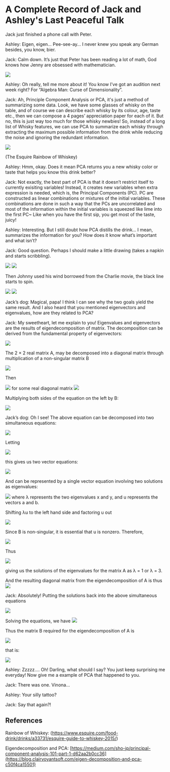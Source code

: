 # A Complete Record of Jack and Ashley's Last Peaceful Talk

Jack just finished a phone call with Peter.

Ashley: Eigen, eigen… Pee-see-ay… I never knew you speak any German besides, you know, bier.

Jack: Calm down. It’s just that Peter has been reading a lot of math, God knows how Jenny are obsessed with mathematician.

<img src="PCA_images/p1.png">

Ashley: Oh really, tell me more about it! You know I’ve got an audition next week right? For “Algebra Man: Curse of Dimensionality”. 

Jack: Ah, Principle Component Analysis or PCA, it's just a method of summarizing some data. Look, we have some glasses of whisky on the table, and of course we can describe each whisky by its colour, age, taste etc., then we can compose a 4 pages’ appreciation paper for each of it. But no, this is just way too much for those whisky newbies! So, instead of a long list of Whisky features, we can use PCA to summarize each whisky through extracting the maximum possible information from the drink while reducing the noise and ignoring the redundant information. 

<img src="PCA_images/p2.png">

(The Esquire Rainbow of Whiskey)

Ashley: Hmm, okay. Does it mean PCA returns you a new whisky color or taste that helps you know this drink better?

Jack: Not exactly, the best part of PCA is that it doesn’t restrict itself to currently exisiting variables! Instead, it creates new variables when extra expression is needed, which is, the Principal Components (PC). PC are constructed as linear combinations or mixtures of the initial variables. These combinations are done in such a way that the PCs are uncorrelated and most of the information within the initial variables is squeezed like lime into the first PC~ Like when you have the first sip, you get most of the taste, juicy!

Ashley: Interesting. But I still doubt how PCA distills the drink… I mean, summarizes the information for you? How does it know what’s important and what isn’t?

Jack: Good question. Perhaps I should make a little drawing (takes a napkin and starts scribbling).

<img src="PCA_images/p3.png">   <img src="PCA_images/p4.png">

Then Johnny used his wind borrowed from the Charlie movie, the black line starts to spin.

<img src="PCA_images/p5.gif">   <img src="PCA_images/p6.gif">

Jack’s dog: Magical, papa! I think I can see why the two goals yield the same result. And I also heard that you mentioned eigenvectors and eigenvalues, how are they related to PCA?

Jack: My sweetheart, let me explain to you! Eigenvalues and eigenvectors are the results of eigendecomposition of matrix.
The decomposition can be derived from the fundamental property of eigenvectors:

<img src="PCA_images/p7.png">

The 2 × 2 real matrix A, may be decomposed into a diagonal matrix through multiplication of a non-singular matrix B

<img src="PCA_images/p8.png">

Then

<img src="PCA_images/p9.png"> for some real diagonal matrix <img src="PCA_images/p10.png">

Multiplying both sides of the equation on the left by B:

<img src="PCA_images/p11.png">

Jack’s dog: Oh I see! The above equation can be decomposed into two simultaneous equations:

<img src="PCA_images/p12.png">
      
Letting
 
<img src="PCA_images/p13.png">

this gives us two vector equations:

<img src="PCA_images/p14.png">
 
And can be represented by a single vector equation involving two solutions as eigenvalues:
 
<img src="PCA_images/p15.png">  where λ represents the two eigenvalues x and y, and u represents the vectors a and b.

Shifting λu to the left hand side and factoring u out
 
<img src="PCA_images/p16.png">

Since B is non-singular, it is essential that u is nonzero. Therefore,

<img src="PCA_images/p17.png">

Thus

<img src="PCA_images/p18.png">

giving us the solutions of the eigenvalues for the matrix A as λ = 1 or λ = 3. 

And the resulting diagonal matrix from the eigendecomposition of A is thus <img src="PCA_images/p19.png">
 
Jack: Absolutely! Putting the solutions back into the above simultaneous equations

<img src="PCA_images/p20.png">
 
Solving the equations, we have <img src="PCA_images/p21.png">

Thus the matrix B required for the eigendecomposition of A is

<img src="PCA_images/p22.png">

that is:

<img src="PCA_images/p23.png">

Ashley: Zzzzz…. Oh! Darling, what should I say? You just keep surprising me everyday! Now give me a example of PCA that happened to you.

Jack: There was one. Vinona...

Ashley: Your silly tattoo?

Jack: Say that again?!

## References

Rainbow of Whiskey:
(https://www.esquire.com/food-drink/drinks/a33731/esquire-guide-to-whiskey-2015/)

Eigendecomposition and PCA:
[https://medium.com/sho-jp/principal-component-analysis-101-part-1-d62aa2b0cc36](https://blog.clairvoyantsoft.com/eigen-decomposition-and-pca-c50f4ca15501)
